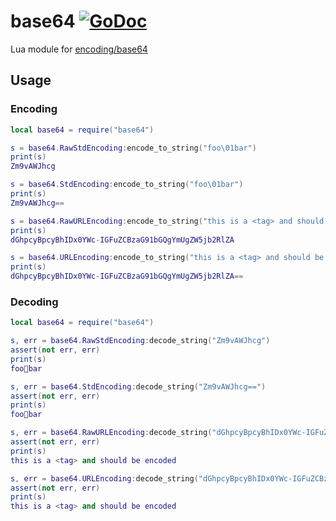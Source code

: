 # base64 [![GoDoc](https://godoc.org/github.com/alexjx/gopher-lua-libs/base64?status.svg)](https://godoc.org/github.com/alexjx/gopher-lua-libs/base64)

Lua module for [encoding/base64](https://pkg.go.dev/encoding/base64)

## Usage

### Encoding

```lua
local base64 = require("base64")

s = base64.RawStdEncoding:encode_to_string("foo\01bar")
print(s)
Zm9vAWJhcg

s = base64.StdEncoding:encode_to_string("foo\01bar")
print(s)
Zm9vAWJhcg==

s = base64.RawURLEncoding:encode_to_string("this is a <tag> and should be encoded")
print(s)
dGhpcyBpcyBhIDx0YWc-IGFuZCBzaG91bGQgYmUgZW5jb2RlZA

s = base64.URLEncoding:encode_to_string("this is a <tag> and should be encoded")
print(s)
dGhpcyBpcyBhIDx0YWc-IGFuZCBzaG91bGQgYmUgZW5jb2RlZA==

```

### Decoding

```lua
local base64 = require("base64")

s, err = base64.RawStdEncoding:decode_string("Zm9vAWJhcg")
assert(not err, err)
print(s)
foobar

s, err = base64.StdEncoding:decode_string("Zm9vAWJhcg==")
assert(not err, err)
print(s)
foobar

s, err = base64.RawURLEncoding:decode_string("dGhpcyBpcyBhIDx0YWc-IGFuZCBzaG91bGQgYmUgZW5jb2RlZA")
assert(not err, err)
print(s)
this is a <tag> and should be encoded

s, err = base64.URLEncoding:decode_string("dGhpcyBpcyBhIDx0YWc-IGFuZCBzaG91bGQgYmUgZW5jb2RlZA==")
assert(not err, err)
print(s)
this is a <tag> and should be encoded
```
